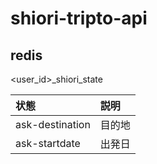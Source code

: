 # shiori-tripto-api


## redis
<user_id>_shiori_state

|状態|説明|
|:--|:--|
|ask-destination|目的地|
|ask-startdate|出発日|
